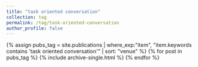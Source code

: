 ```yaml
---
title: "task oriented conversation"
collection: tag
permalink: /tag/task-oriented-conversation
author_profile: false
---
```

{% assign pubs_tag = site.publications | where_exp:"item", "item.keywords contains 'task oriented conversation'" | sort: "venue" %}
{% for post in pubs_tag %}
  {% include archive-single.html %}
{% endfor %}